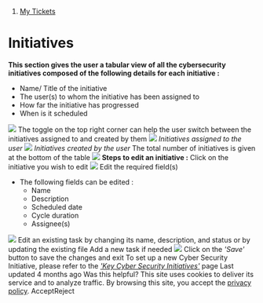   1. [My Tickets](https://docs.zeron.one/cyber-risk-posture-management-platform-cprm/my-tickets)


# Initiatives
**This section gives the user a tabular view of all the cybersecurity initiatives composed of the following details for each initiative :**
  * Name/ Title of the initiative
  * The user(s) to whom the initiative has been assigned to
  * How far the initiative has progressed 
  * When is it scheduled


![](https://docs.zeron.one/~gitbook/image?url=https%3A%2F%2F2854935529-files.gitbook.io%2F%7E%2Ffiles%2Fv0%2Fb%2Fgitbook-x-prod.appspot.com%2Fo%2Fspaces%252FvyU3NMiz2Rw6Y9PJdkUQ%252Fuploads%252FqYgwShR9BZUz11LUcXYm%252FInitiatives-527bb6902d302f6bdb71a5d1306244d4.png%3Falt%3Dmedia%26token%3D65d5b7b9-a43f-4e11-9e2e-8943489da7d5&width=768&dpr=4&quality=100&sign=1817360&sv=2)
The toggle on the top right corner can help the user switch between the initiatives assigned to and created by them 
![](https://docs.zeron.one/~gitbook/image?url=https%3A%2F%2F2854935529-files.gitbook.io%2F%7E%2Ffiles%2Fv0%2Fb%2Fgitbook-x-prod.appspot.com%2Fo%2Fspaces%252FvyU3NMiz2Rw6Y9PJdkUQ%252Fuploads%252Fh9NyFIHBh5U6C4sHqJLh%252FAssigned-to-990e8abe1253084f19ff524dca357806.png%3Falt%3Dmedia%26token%3D386c2ae0-49c1-40af-9116-104c4fbd490a&width=768&dpr=4&quality=100&sign=518914a7&sv=2)
_Initiatives assigned to the user_
![](https://docs.zeron.one/~gitbook/image?url=https%3A%2F%2F2854935529-files.gitbook.io%2F%7E%2Ffiles%2Fv0%2Fb%2Fgitbook-x-prod.appspot.com%2Fo%2Fspaces%252FvyU3NMiz2Rw6Y9PJdkUQ%252Fuploads%252FkiCiuJaZ49wdQZ2jDsR7%252FCreated-by-c7836d9c33b96ebb1704e2a0ed26a02a.png%3Falt%3Dmedia%26token%3D09fd94d5-d712-432c-86c1-5301cb07e30a&width=768&dpr=4&quality=100&sign=6cee75cc&sv=2)
 _Initiatives created by the user_
The total number of initiatives is given at the bottom of the table 
![](https://docs.zeron.one/~gitbook/image?url=https%3A%2F%2F2854935529-files.gitbook.io%2F%7E%2Ffiles%2Fv0%2Fb%2Fgitbook-x-prod.appspot.com%2Fo%2Fspaces%252FvyU3NMiz2Rw6Y9PJdkUQ%252Fuploads%252FYpzkSMhSLs8Vaj1lSkFs%252FTotal-Initiatives.png%3Falt%3Dmedia%26token%3D12b16e0e-f98f-4562-abec-360d215abba0&width=768&dpr=4&quality=100&sign=5fb6e618&sv=2)
**Steps to edit an initiative :**
Click on the initiative you wish to edit
![](https://docs.zeron.one/~gitbook/image?url=https%3A%2F%2F2854935529-files.gitbook.io%2F%7E%2Ffiles%2Fv0%2Fb%2Fgitbook-x-prod.appspot.com%2Fo%2Fspaces%252FvyU3NMiz2Rw6Y9PJdkUQ%252Fuploads%252Fg5UGmclSapqqtPTqB4zV%252FScreenshot%25202025-02-06%2520at%25208.40.10%25E2%2580%25AFPM.png%3Falt%3Dmedia%26token%3De3aff211-0f16-4e53-a552-42ee47ade0c5&width=768&dpr=4&quality=100&sign=9d810787&sv=2)
Edit the required field(s) 
  * The following fields can be edited : 
    * Name
    * Description
    * Scheduled date
    * Cycle duration
    * Assignee(s) 


![](https://docs.zeron.one/~gitbook/image?url=https%3A%2F%2F2854935529-files.gitbook.io%2F%7E%2Ffiles%2Fv0%2Fb%2Fgitbook-x-prod.appspot.com%2Fo%2Fspaces%252FvyU3NMiz2Rw6Y9PJdkUQ%252Fuploads%252FGBUI9T6EAoILSzbTrV3n%252FEdit-Initiative-2-701a7de723016eadb1990a00fe5b9707.png%3Falt%3Dmedia%26token%3D97a3be60-8287-4a89-947a-c00dd2cbddb7&width=768&dpr=4&quality=100&sign=d9cf4e8b&sv=2)
Edit an existing task by changing its name, description, and status or by updating the existing file 
Add a new task if needed 
![](https://docs.zeron.one/~gitbook/image?url=https%3A%2F%2F2854935529-files.gitbook.io%2F%7E%2Ffiles%2Fv0%2Fb%2Fgitbook-x-prod.appspot.com%2Fo%2Fspaces%252FvyU3NMiz2Rw6Y9PJdkUQ%252Fuploads%252FxZdjqdlkscVGq8m3h2ic%252FEdit-Initiative-3-76a76616e4c9f62cf89adee13424c1a8.png%3Falt%3Dmedia%26token%3D1d79f1a7-df53-4361-9541-04eff0cf26ff&width=768&dpr=4&quality=100&sign=6055ac91&sv=2)
Click on the _'Save'_ button to save the changes and exit 
To set up a new Cyber Security Initiative, please refer to the [_'Key Cyber Security Initiatives'_](https://docs.zeron.one/docs/Dashboard/Key-Cybersecurity-Initiatives) page 
Last updated 4 months ago
Was this helpful?
This site uses cookies to deliver its service and to analyze traffic. By browsing this site, you accept the [privacy policy](https://zeron.one/privacy-policy/).
AcceptReject
